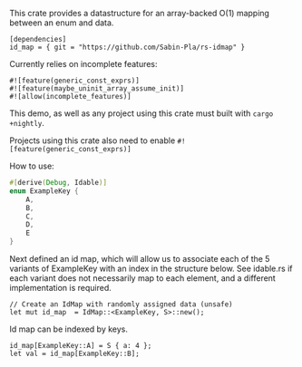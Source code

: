 This crate provides a datastructure for an array-backed O(1) mapping between an enum and data.

```
[dependencies]
id_map = { git = "https://github.com/Sabin-Pla/rs-idmap" }
```

Currently relies on incomplete features:
```
#![feature(generic_const_exprs)]
#![feature(maybe_uninit_array_assume_init)]
#![allow(incomplete_features)]
```

This demo, as well as any project using this crate must built with `cargo +nightly`. 

Projects using this crate also need to enable
`#![feature(generic_const_exprs)]`

How to use:

``` main.rs
#[derive(Debug, Idable)]
enum ExampleKey {
    A,
    B,
    C,
    D,
    E
}
``` 

Next defined an id map, which will allow us to associate each of the 5 variants of ExampleKey with an index in the structure below. See idable.rs if each variant does not necessarily map to each element, and a different implementation is required.
```
// Create an IdMap with randomly assigned data (unsafe)
let mut id_map  = IdMap::<ExampleKey, S>::new();
```

Id map can be indexed by keys.
```
id_map[ExampleKey::A] = S { a: 4 };
let val = id_map[ExampleKey::B];
```